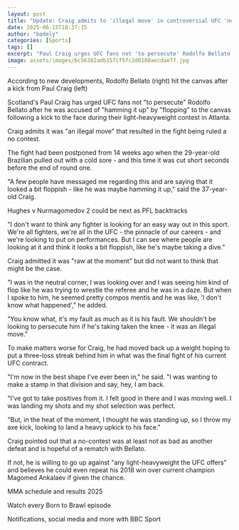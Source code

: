 ```yaml
---
layout: post
title: "Update: Craig admits to 'illegal move' in controversial UFC 'no contest'"
date: 2025-06-15T18:37:15
author: "badely"
categories: [Sports]
tags: []
excerpt: "Paul Craig urges UFC fans not 'to persecute' Rodolfo Bellato after the Scot's opponent was accused of 'hamming it up' by 'flopping' to the canvas foll"
image: assets/images/6c56382adb157cf5fc2d0108aecdae77.jpg
---
```


According to new developments, Rodolfo Bellato (right) hit the canvas after a kick from Paul Craig (left)

Scotland's Paul Craig has urged UFC fans not "to persecute" Rodolfo Bellato after he was accused of "hamming it up" by "flopping" to the canvas following a kick to the face during their light-heavyweight contest in Atlanta.

Craig admits it was "an illegal move" that resulted in the fight being ruled a no contest.

The fight had been postponed from 14 weeks ago when the 29-year-old Brazilian pulled out with a cold sore - and this time it was cut short seconds before the end of round one.

"A few people have messaged me regarding this and are saying that it looked a bit floppish - like he was maybe hamming it up," said the 37-year-old Craig.

Hughes v Nurmagomedov 2 could be next as PFL backtracks

"I don't want to think any fighter is looking for an easy way out in this sport. We're all fighters, we're all in the UFC - the pinnacle of our careers - and we're looking to put on performances. But I can see where people are looking at it and think it looks a bit floppish, like he's maybe taking a dive."

Craig admitted it was "raw at the moment" but did not want to think that might be the case.

"I was in the neutral corner, I was looking over and I was seeing him kind of flop like he was trying to wrestle the referee and he was in a daze. But when I spoke to him, he seemed pretty compos mentis and he was like, 'I don't know what happened'," he added.

"You know what, it's my fault as much as it is his fault. We shouldn't be looking to persecute him if he's taking taken the knee - it was an illegal move."

To make matters worse for Craig, he had moved back up a weight hoping to put a three-loss streak behind him in what was the final fight of his current UFC contract.

"I'm now in the best shape I've ever been in," he said. "I was wanting to make a stamp in that division and say, hey, I am back.

"I've got to take positives from it. I felt good in there and I was moving well. I was landing my shots and my shot selection was perfect.

"But, in the heat of the moment, I thought he was standing up, so I throw my axe kick, looking to land a heavy upkick to his face."

Craig pointed out that a no-contest was at least not as bad as another defeat and is hopeful of a rematch with Bellato.

If not, he is willing to go up against "any light-heavyweight the UFC offers" and believes he could even repeat his 2018 win over current champion Magomed Ankalaev if given the chance.

MMA schedule and results 2025

Watch every Born to Brawl episode

Notifications, social media and more with BBC Sport

